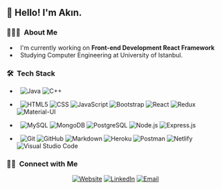 

<h2> 👋 Hello! I'm Akın.</h2>

<h3>👨🏻‍💻 &nbsp;About Me </h3>

-  &nbsp; I'm currently working on **Front-end Development React Framework**
-  &nbsp; Studying Computer Engineering  at University of Istanbul.



<h3>🛠 &nbsp;Tech Stack</h3>

-  &nbsp;
  ![Java](https://img.shields.io/badge/-Java-333333?style=flat&logo=Java&logoColor=007396)
  ![C++](https://img.shields.io/badge/-C++-333333?style=flat&logo=C%2B%2B&logoColor=00599C)
-  &nbsp;
  ![HTML5](https://img.shields.io/badge/-HTML5-333333?style=flat&logo=HTML5)
  ![CSS](https://img.shields.io/badge/-CSS-333333?style=flat&logo=CSS3&logoColor=1572B6)
  ![JavaScript](https://img.shields.io/badge/-JavaScript-333333?style=flat&logo=javascript)
  ![Bootstrap](https://img.shields.io/badge/-Bootstrap-333333?style=flat&logo=bootstrap&logoColor=563D7C)
  ![React](https://img.shields.io/badge/-React-333333?style=flat&logo=react)
  ![Redux](https://img.shields.io/badge/-Redux-333333?style=flat&logo=redux)
  ![Material-UI](https://img.shields.io/badge/-Materialui-333333?style=flat&logo=materialui)


- &nbsp;
  ![MySQL](https://img.shields.io/badge/-MySQL-333333?style=flat&logo=mysql)
  ![MongoDB](https://img.shields.io/badge/-MongoDB-333333?style=flat&logo=mongodb)
  ![PostgreSQL](https://img.shields.io/badge/-PostgreSQL-333333?style=flat&logo=postgresql)
  ![Node.js](https://img.shields.io/badge/-Node.js-333333?style=flat&logo=node.js)
  ![Express.js](https://img.shields.io/badge/-Express.js-333333?style=flat&logo=express)
-  &nbsp;
  ![Git](https://img.shields.io/badge/-Git-333333?style=flat&logo=git)
  ![GitHub](https://img.shields.io/badge/-GitHub-333333?style=flat&logo=github)
  ![Markdown](https://img.shields.io/badge/-Markdown-333333?style=flat&logo=markdown)
  ![Heroku](https://img.shields.io/badge/-Heroku-333333?style=flat&logo=heroku)
  ![Postman](https://img.shields.io/badge/-Postman-333333?style=flat&logo=postman)
  ![Netlify](https://img.shields.io/badge/-Netlify-333333?style=flat&logo=netlify)
  ![Visual Studio Code](https://img.shields.io/badge/-Visual%20Studio%20Code-333333?style=flat&logo=visual-studio-code&logoColor=007ACC)




<h3> 🤝🏻 &nbsp;Connect with Me </h3>

<p align="center">
<a href="https://www.akingurler.com/"><img alt="Website" src="https://img.shields.io/badge/Website-www.akingurler.com-blue?style=flat-square&logo=google-chrome"></a>
<a href="https://www.linkedin.com/in/ak%C4%B1n-g%C3%BCrler-524a67231/"><img alt="LinkedIn" src="https://img.shields.io/badge/LinkedIn-Akın%20Gürler-blue?style=flat-square&logo=linkedin"></a>
<a href="mailto:akingurler.b@gmail.com"><img alt="Email" src="https://img.shields.io/badge/Email-akingurler.b@gmail.com-blue?style=flat-square&logo=gmail"></a>
</p>

